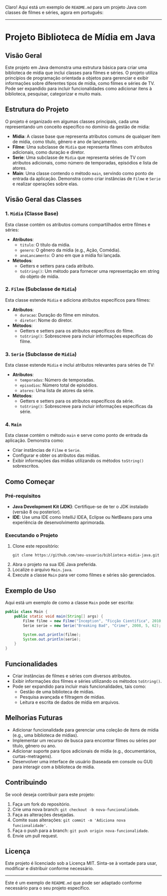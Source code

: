 Claro! Aqui está um exemplo de `README.md` para um projeto Java com classes de filmes e séries, agora em português:

---

# Projeto Biblioteca de Mídia em Java

## Visão Geral
Este projeto em Java demonstra uma estrutura básica para criar uma biblioteca de mídia que inclui classes para filmes e séries. O projeto utiliza princípios de programação orientada a objetos para gerenciar e exibir informações sobre diferentes tipos de mídia, como filmes e séries de TV. Pode ser expandido para incluir funcionalidades como adicionar itens à biblioteca, pesquisar, categorizar e muito mais.

## Estrutura do Projeto
O projeto é organizado em algumas classes principais, cada uma representando um conceito específico no domínio da gestão de mídia:

- **Midia**: A classe base que representa atributos comuns de qualquer item de mídia, como título, gênero e ano de lançamento.
- **Filme**: Uma subclasse de `Midia` que representa filmes com atributos adicionais, como duração e diretor.
- **Serie**: Uma subclasse de `Midia` que representa séries de TV com atributos adicionais, como número de temporadas, episódios e lista de atores.
- **Main**: Uma classe contendo o método `main`, servindo como ponto de entrada da aplicação. Demonstra como criar instâncias de `Filme` e `Serie` e realizar operações sobre elas.

## Visão Geral das Classes

### 1. `Midia` (Classe Base)
Esta classe contém os atributos comuns compartilhados entre filmes e séries:
- **Atributos**:
  - `titulo`: O título da mídia.
  - `genero`: O gênero da mídia (e.g., Ação, Comédia).
  - `anoLancamento`: O ano em que a mídia foi lançada.
- **Métodos**:
  - Getters e setters para cada atributo.
  - `toString()`: Um método para fornecer uma representação em string do objeto de mídia.

### 2. `Filme` (Subclasse de `Midia`)
Esta classe estende `Midia` e adiciona atributos específicos para filmes:
- **Atributos**:
  - `duracao`: Duração do filme em minutos.
  - `diretor`: Nome do diretor.
- **Métodos**:
  - Getters e setters para os atributos específicos do filme.
  - `toString()`: Sobrescreve para incluir informações específicas do filme.

### 3. `Serie` (Subclasse de `Midia`)
Esta classe estende `Midia` e inclui atributos relevantes para séries de TV:
- **Atributos**:
  - `temporadas`: Número de temporadas.
  - `episodios`: Número total de episódios.
  - `atores`: Uma lista de atores da série.
- **Métodos**:
  - Getters e setters para os atributos específicos da série.
  - `toString()`: Sobrescreve para incluir informações específicas da série.

### 4. `Main`
Esta classe contém o método `main` e serve como ponto de entrada da aplicação. Demonstra como:
- Criar instâncias de `Filme` e `Serie`.
- Configurar e obter os atributos das mídias.
- Exibir informações das mídias utilizando os métodos `toString()` sobrescritos.

## Como Começar

### Pré-requisitos
- **Java Development Kit (JDK)**: Certifique-se de ter o JDK instalado (versão 8 ou posterior).
- **IDE**: Use uma IDE como IntelliJ IDEA, Eclipse ou NetBeans para uma experiência de desenvolvimento aprimorada.

### Executando o Projeto
1. Clone este repositório:
   ```
   git clone https://github.com/seu-usuario/biblioteca-midia-java.git
   ```
2. Abra o projeto na sua IDE Java preferida.
3. Localize o arquivo `Main.java`.
4. Execute a classe `Main` para ver como filmes e séries são gerenciados.

## Exemplo de Uso
Aqui está um exemplo de como a classe `Main` pode ser escrita:

```java
public class Main {
    public static void main(String[] args) {
        Filme filme = new Filme("Inception", "Ficção Científica", 2010, 148, "Christopher Nolan");
        Serie serie = new Serie("Breaking Bad", "Crime", 2008, 5, 62);

        System.out.println(filme);
        System.out.println(serie);
    }
}
```

## Funcionalidades
- Criar instâncias de filmes e séries com diversos atributos.
- Exibir informações dos filmes e séries utilizando os métodos `toString()`.
- Pode ser expandido para incluir mais funcionalidades, tais como:
  - Gestão de uma biblioteca de mídias.
  - Pesquisa avançada e filtragem de mídias.
  - Leitura e escrita de dados de mídia em arquivos.

## Melhorias Futuras
- Adicionar funcionalidade para gerenciar uma coleção de itens de mídia (e.g., uma biblioteca de mídias).
- Implementar um recurso de busca para encontrar filmes ou séries por título, gênero ou ano.
- Adicionar suporte para tipos adicionais de mídia (e.g., documentários, curtas-metragens).
- Desenvolver uma interface de usuário (baseada em console ou GUI) para interagir com a biblioteca de mídia.

## Contribuindo
Se você deseja contribuir para este projeto:
1. Faça um fork do repositório.
2. Crie uma nova branch: `git checkout -b nova-funcionalidade`.
3. Faça as alterações desejadas.
4. Comite suas alterações: `git commit -m 'Adiciona nova funcionalidade'`.
5. Faça o push para a branch: `git push origin nova-funcionalidade`.
6. Envie um pull request.

## Licença
Este projeto é licenciado sob a Licença MIT. Sinta-se à vontade para usar, modificar e distribuir conforme necessário.

---

Este é um exemplo de `README.md` que pode ser adaptado conforme necessário para o seu projeto específico.

